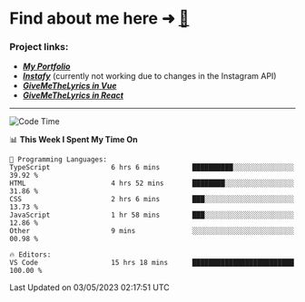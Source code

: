 # Find about me here ➜ [🧑](https://pauabella.dev)

### Project links:
- ***[My Portfolio](https://pauabella.dev)***
- ***[Instafy](https://instafy.me)*** (currently not working due to changes in the Instagram API)
- ***[GiveMeTheLyrics in Vue](https://lyrics.pauabella.dev)***
- ***[GiveMeTheLyrics in React](https://pauabella.dev/GiveMeTheLyrics)***

---
<!--START_SECTION:waka-->
![Code Time](http://img.shields.io/badge/Code%20Time-2%2C128%20hrs%203%20mins-blue)

📊 **This Week I Spent My Time On** 

```text
💬 Programming Languages: 
TypeScript               6 hrs 6 mins        ██████████░░░░░░░░░░░░░░░   39.92 % 
HTML                     4 hrs 52 mins       ████████░░░░░░░░░░░░░░░░░   31.86 % 
CSS                      2 hrs 6 mins        ███░░░░░░░░░░░░░░░░░░░░░░   13.73 % 
JavaScript               1 hr 58 mins        ███░░░░░░░░░░░░░░░░░░░░░░   12.86 % 
Other                    9 mins              ░░░░░░░░░░░░░░░░░░░░░░░░░   00.98 % 

🔥 Editors: 
VS Code                  15 hrs 18 mins      █████████████████████████   100.00 % 
```


 Last Updated on 03/05/2023 02:17:51 UTC
<!--END_SECTION:waka-->
